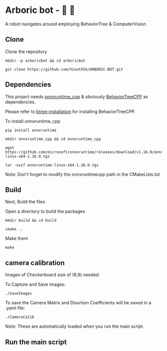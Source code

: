 # Arboric bot - 🌳 🤖

A robot navigates around employing BehaviorTree &amp; ComputerVision

## Clone 
Clone the repository
```
mkdir -p arboricbot && cd arboricbot
```
```
git clone https://github.com/Vinothhk/ARBORIC-BOT.git
```

## Dependencies
This project needs [onnxruntime_cpp](https://github.com/microsoft/onnxruntime) & obviously [BehaviorTreeCPP](https://github.com/BehaviorTree/BehaviorTree.CPP.git) as dependencies.

Please refer to [btree-installation](https://youtu.be/4PUiDmD5dkg?si=nzxqR6XrV4x_cPXq) for installing BehaviorTreeCPP.

To install onnxruntime_cpp
```
pip install onnxruntime
```
```
mkdir onnxruntime_cpp && cd onnxruntime_cpp
```
```
wget https://github.com/microsoft/onnxruntime/releases/download/v1.16.0/onnxruntime-linux-x64-1.16.0.tgz
```
```
tar -xvzf onnxruntime-linux-x64-1.16.0.tgz
```
Note: Don't forget to modify the onnxruntimecpp path in the CMakeLists.txt


## Build

Next, Build the files


Open a directory to build the packages
```
mkdir build && cd build
```
```
cmake ..
```
Make them
```
make
```

## camera calibration

Images of Checkerboard size of (6,9) needed.

To Capture and Save images:
```
./SaveImages
```

To save the Camera Matrix and Disortion Coefficients will be 
saved in a .yaml file:
```
./CameraCalib
```
Note: These are automatically loaded when you run the main script.

## Run the main script